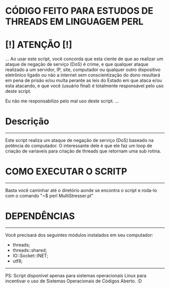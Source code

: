 # CÓDIGO FEITO PARA ESTUDOS DE THREADS EM LINGUAGEM PERL


# [!] ATENÇÃO [!]

...
Ao usar este script, você concorda que esta ciente de que ao realizar um ataque de negação de serviço (DoS) é crime, e que qualquer ataque realizado a um servidor, IP, site, computador ou qualquer outro dispositivo eletrônico ligado ou não a internet sem conscientização do dono resultará em pena de prisão e/ou multa perante as leis do Estado em que ataca e/ou esta atacando, e que você (usuário final) é totalmente responsável pelo uso deste script.

Eu não me responsabilizo pelo mal uso deste script.
...

# Descrição
--------------

Este script realiza um ataque de negação de serviço (DoS) baseado na potência do computador. O interessante dele é que ele faz um loop de criação de variaveis para criação de threads que retornam uma sub rotina.

# COMO EXECUTAR O SCRITP
--------------

Basta você caminhar até o diretório aonde se encontra o script e roda-lo com o comando "~$ perl MultiStresser.pl"


# DEPENDÊNCIAS 
--------------

Você precisará dos seguintes módulos instalados em seu computador:

* threads;
* threads::shared;
* IO::Socket::INET;
* utf8;

--------------
PS: Script disponível apenas para sistemas operacionais Linux para incentivar o uso de Sistemas Operacionais de Códigos Aberto. :D